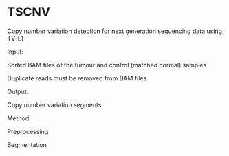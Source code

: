 # TSCNV
Copy number variation detection for next generation sequencing data using TV-L1

Input:

Sorted BAM files of the tumour and control (matched normal) samples

Duplicate reads must be removed from BAM files

Output:

Copy number variation segments


Method:

Preprocessing

Segmentation
